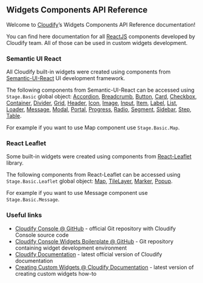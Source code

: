## Widgets Components API Reference
Welcome to [Cloudify](http://cloudify.co)’s Widgets Components API Reference documentation!

You can find here documentation for all [ReactJS](https://reactjs.org/) components developed by Cloudify team. All of those can be used in custom widgets development.

### Semantic UI React

All Cloudify built-in widgets were created using components from [Semantic-UI-React](http://react.semantic-ui.com/) UI development framework. 

The following components from Semantic-UI-React can be accessed using `Stage.Basic` global object: 
[Accordion](https://react.semantic-ui.com/modules/accordion), 
[Breadcrumb](https://react.semantic-ui.com/collections/breadcrumb), 
[Button](https://react.semantic-ui.com/elements/button), 
[Card](https://react.semantic-ui.com/views/card), 
[Checkbox](https://react.semantic-ui.com/modules/checkbox), 
[Container](https://react.semantic-ui.com/elements/container), 
[Divider](https://react.semantic-ui.com/elements/divider), 
[Grid](https://react.semantic-ui.com/collections/grid), 
[Header](https://react.semantic-ui.com/elements/header), 
[Icon](https://react.semantic-ui.com/elements/icon), 
[Image](https://react.semantic-ui.com/elements/image), 
[Input](https://react.semantic-ui.com/elements/input), 
[Item](https://react.semantic-ui.com/views/item), 
[Label](https://react.semantic-ui.com/elements/label), 
[List](https://react.semantic-ui.com/elements/list), 
[Loader](https://react.semantic-ui.com/elements/loader), 
[Message](https://react.semantic-ui.com/collections/message), 
[Modal](https://react.semantic-ui.com/modules/modal), 
[Portal](https://react.semantic-ui.com/addons/portal), 
[Progress](https://react.semantic-ui.com/modules/progress), 
[Radio](https://react.semantic-ui.com/addons/radio), 
[Segment](https://react.semantic-ui.com/elements/segment), 
[Sidebar](https://react.semantic-ui.com/modules/sidebar), 
[Step](https://react.semantic-ui.com/elements/step), 
[Table](https://react.semantic-ui.com/collections/table). 

For example if you want to use Map component use `Stage.Basic.Map`. 

### React Leaflet

Some built-in widgets were created using components from [React-Leaflet](https://react-leaflet.js.org) library. 

The following components from React-Leaflet can be accessed using `Stage.Basic.Leaflet` global object: 
[Map](https://react-leaflet.js.org/docs/en/components#map), 
[TileLayer](https://react-leaflet.js.org/docs/en/components#tilelayer), 
[Marker](https://react-leaflet.js.org/docs/en/components#marker), 
[Popup](https://react-leaflet.js.org/docs/en/components#popup). 

For example if you want to use Message component use `Stage.Basic.Message`. 

### Useful links
- [Cloudify Console @ GitHub](https://github.com/cloudify-cosmo/cloudify-stage) - official Git repository with Cloudify Console source code
- [Cloudify Console Widgets Boilerplate @ GitHub](https://github.com/cloudify-cosmo/Cloudify-UI-Widget-boilerplate) - Git repository containing widget development environment  
- [Cloudify Documentation](http://docs.cloudify.co) - latest official version of Cloudify documentation
- [Creating Custom Widgets @ Cloudify Documentation](http://docs.cloudify.co/latest/developer/custom_console/custom-widgets/) - latest version of creating custom widgets how-to
